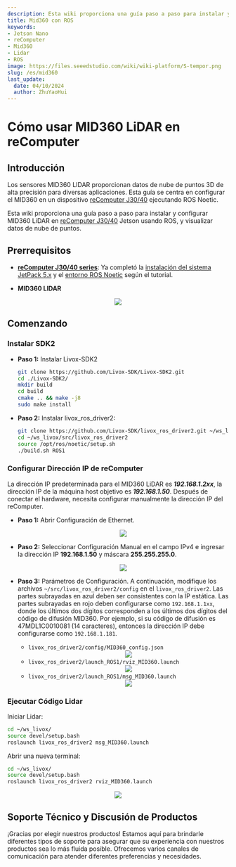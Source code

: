 ```yaml
---
description: Esta wiki proporciona una guía paso a paso para instalar y configurar MID360 LiDAR en reComputer J30/40 usando ROS.
title: Mid360 con ROS
keywords:
- Jetson Nano
- reComputer
- Mid360
- Lidar
- ROS
image: https://files.seeedstudio.com/wiki/wiki-platform/S-tempor.png
slug: /es/mid360
last_update:
  date: 04/10/2024
  author: ZhuYaoHui
---
```

# Cómo usar MID360 LiDAR en reComputer

## Introducción
Los sensores MID360 LIDAR proporcionan datos de nube de puntos 3D de alta precisión para diversas aplicaciones. Esta guía se centra en configurar el MID360 en un dispositivo [reComputer J30/40](https://www.seeedstudio.com/reComputer-J4012-p-5586.html) ejecutando ROS Noetic.

Esta wiki proporciona una guía paso a paso para instalar y configurar MID360 LiDAR en [reComputer J30/40](https://www.seeedstudio.com/reComputer-J4012-p-5586.html) Jetson usando ROS, y visualizar datos de nube de puntos.
<!-- <div align="center">
    <img width={700} 
     src="https://files.seeedstudio.com/wiki/robotics/hardware/robosense/fig1.gif" />
</div> -->


## Prerrequisitos
- __[reComputer J30/40 series](https://www.seeedstudio.com/reComputer-J4012-p-5586.html)__: Ya completó la [instalación del sistema JetPack 5.x](/es/reComputer_J4012_Flash_Jetpack) y el [entorno ROS Noetic](/es/installing_ros1) según el tutorial. 

- __MID360 LIDAR__

<div align="center">
    <img width={700} 
     src="https://files.seeedstudio.com/wiki/reComputer-Jetson/A608/recomputerj4012.jpg" />
</div>

## Comenzando

### Instalar SDK2
- **Paso 1:** Instalar Livox-SDK2
  ```bash
  git clone https://github.com/Livox-SDK/Livox-SDK2.git
  cd ./Livox-SDK2/
  mkdir build
  cd build
  cmake .. && make -j8
  sudo make install
  ```

- **Paso 2:** Instalar livox_ros_driver2:
  ```bash
  git clone https://github.com/Livox-SDK/livox_ros_driver2.git ~/ws_livox/src/livox_ros_driver2
  cd ~/ws_livox/src/livox_ros_driver2
  source /opt/ros/noetic/setup.sh
  ./build.sh ROS1
  ```

### Configurar Dirección IP de reComputer
La dirección IP predeterminada para el MID360 LiDAR es **_192.168.1.2xx_**, la dirección IP de la máquina host objetivo es **_192.168.1.50_**. Después de conectar el hardware, necesita configurar manualmente la dirección IP del reComputer.

- **Paso 1:** Abrir Configuración de Ethernet.
  <div align="center">
      <img width={500} 
      src="https://files.seeedstudio.com/wiki/robotics/hardware/robosense/fig7.png" />
  </div>
- **Paso 2:** Seleccionar Configuración Manual en el campo IPv4 e ingresar la dirección IP **192.168.1.50** y máscara **255.255.255.0**. 
  <div align="center">
      <img width={500} 
      src="https://files.seeedstudio.com/wiki/robotics/hardware/MID360/change_ip.png" />
  </div>

- **Paso 3:** Parámetros de Configuración.
  A continuación, modifique los archivos `~/src/livox_ros_driver2/config` en el `livox_ros_driver2`. Las partes subrayadas en azul deben ser consistentes con la IP estática. Las partes subrayadas en rojo deben configurarse como `192.168.1.1xx`, donde los últimos dos dígitos corresponden a los últimos dos dígitos del código de difusión MID360. Por ejemplo, si su código de difusión es 47MDL1C0010081 (14 caracteres), entonces la dirección IP debe configurarse como `192.168.1.181`.

  - `livox_ros_driver2/config/MID360_config.json`
      <div align="center">
      <img width={500} 
      src="https://files.seeedstudio.com/wiki/robotics/hardware/MID360/MID360_config.png" />
      </div>
  - `livox_ros_driver2/launch_ROS1/rviz_MID360.launch`
      <div align="center">
      <img width={500} 
      src="https://files.seeedstudio.com/wiki/robotics/hardware/MID360/RVIZ_MID360.png" />
      </div>
  - `livox_ros_driver2/launch_ROS1/msg_MID360.launch`
      <div align="center">
      <img width={500} 
      src="https://files.seeedstudio.com/wiki/robotics/hardware/MID360/MSG_MID360.png" />
      </div>


### Ejecutar Código Lidar
  Iniciar Lidar:
  ```bash
  cd ~/ws_livox/
  source devel/setup.bash
  roslaunch livox_ros_driver2 msg_MID360.launch
  ```
  
  Abrir una nueva terminal:
  ```bash
  cd ~/ws_livox/
  source devel/setup.bash
  roslaunch livox_ros_driver2 rviz_MID360.launch
  ```
  <div align="center">
  <img width={500} 
  src="https://files.seeedstudio.com/wiki/robotics/hardware/MID360/reesult.png" />
  </div>

## Soporte Técnico y Discusión de Productos

¡Gracias por elegir nuestros productos! Estamos aquí para brindarle diferentes tipos de soporte para asegurar que su experiencia con nuestros productos sea lo más fluida posible. Ofrecemos varios canales de comunicación para atender diferentes preferencias y necesidades.

<div class="button_tech_support_container">
<a href="https://forum.seeedstudio.com/" class="button_forum"></a> 
<a href="https://www.seeedstudio.com/contacts" class="button_email"></a>
</div>

<div class="button_tech_support_container">
<a href="https://discord.gg/eWkprNDMU7" class="button_discord"></a> 
<a href="https://github.com/Seeed-Studio/wiki-documents/discussions/69" class="button_discussion"></a>
</div>